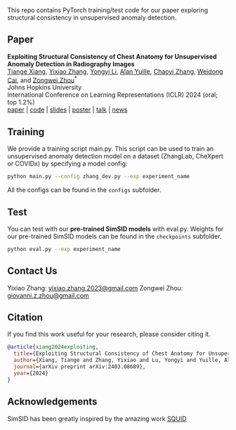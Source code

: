 
This repo contains PyTorch training/test code for our paper exploring structural consistency in unsupervised anomaly detection.

## Paper

<b>Exploiting Structural Consistency of Chest Anatomy for Unsupervised Anomaly Detection in Radiography Images</b> <br/>
[Tiange Xiang](), [Yixiao Zhang](), [Yongyi Li](), [Alan Yuille](https://www.cs.jhu.edu/~ayuille/), [Chaoyi Zhang](), [Weidong Cai](), and [Zongwei Zhou](https://www.zongweiz.com/)<sup>*</sup> <br/>
Johns Hopkins University  <br/>
International Conference on Learning Representations (ICLR) 2024 (oral; top 1.2%) <br/>
[paper](https://www.cs.jhu.edu/~alanlab/Pubs23/li2023suprem.pdf) | [code](https://github.com/MrGiovanni/SuPreM) | [slides](document/promotion_slides.pdf) | [poster](document/dom_wse_poster.pdf) | [talk](https://vtizr.xetslk.com/s/1HUGNo
) | [news](https://www.cs.jhu.edu/news/ai-and-radiologists-unite-to-map-the-abdomen/)

## Training

We provide a training script main.py. This script can be used to train an unsupervised anomaly detection model on a dataset (ZhangLab, CheXpert or COVIDx) by specifying a model config:

```bash
python main.py --config zhang_dev.py --exp experiment_name
```
All the configs can be found in the `configs` subfolder.

## Test

You can test with our **pre-trained SimSID models** with eval.py. Weights for our pre-trained SimSID models can be found in the `checkpoints` subfolder.

```bash
python eval.py --exp experiment_name
```

## Contact Us
Yixiao Zhang: [yixiao.zhang.2023@gmail.com](mailto:yixiao.zhang.2023@gmail.com)
Zongwei Zhou: [giovanni.z.zhou@gmail.com](mailto:giovanni.z.zhou@gmail.com)

## Citation
If you find this work useful for your research, please consider citing it.
```bibtex
@article{xiang2024exploiting,
  title={Exploiting Structural Consistency of Chest Anatomy for Unsupervised Anomaly Detection in Radiography Images},
  author={Xiang, Tiange and Zhang, Yixiao and Lu, Yongyi and Yuille, Alan and Zhang, Chaoyi and Cai, Weidong and Zhou, Zongwei},
  journal={arXiv preprint arXiv:2403.08689},
  year={2024}
}
```

## Acknowledgements
SimSID has been greatly inspired by the amazing work [SQUID](https://github.com/tiangexiang/SQUID)
